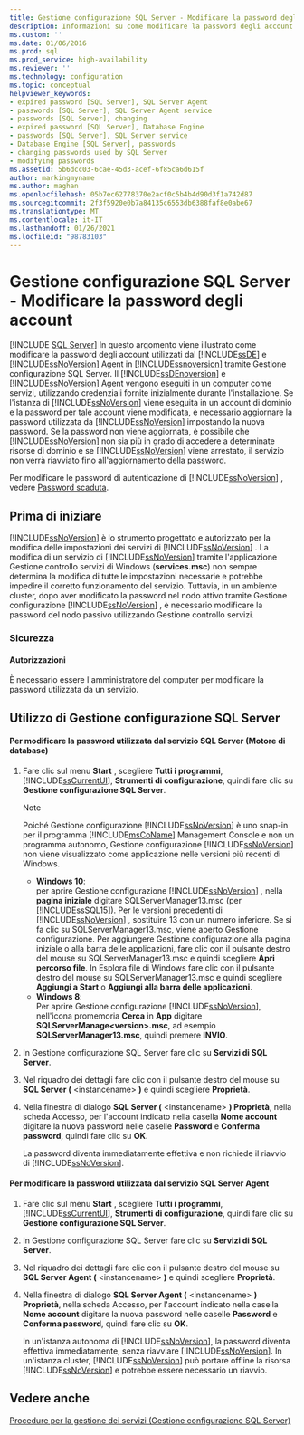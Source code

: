 ```yaml
---
title: Gestione configurazione SQL Server - Modificare la password degli account | Microsoft Docs
description: Informazioni su come modificare la password degli account usati dal motore di database e da SQL Server Agent. Informazioni su quando è importante modificare la password.
ms.custom: ''
ms.date: 01/06/2016
ms.prod: sql
ms.prod_service: high-availability
ms.reviewer: ''
ms.technology: configuration
ms.topic: conceptual
helpviewer_keywords:
- expired password [SQL Server], SQL Server Agent
- passwords [SQL Server], SQL Server Agent service
- passwords [SQL Server], changing
- expired password [SQL Server], Database Engine
- passwords [SQL Server], SQL Server service
- Database Engine [SQL Server], passwords
- changing passwords used by SQL Server
- modifying passwords
ms.assetid: 5b6dcc03-6cae-45d3-acef-6f85ca6d615f
author: markingmyname
ms.author: maghan
ms.openlocfilehash: 05b7ec62778370e2acf0c5b4b4d90d3f1a742d87
ms.sourcegitcommit: 2f3f5920e0b7a84135c6553db6388faf8e0abe67
ms.translationtype: MT
ms.contentlocale: it-IT
ms.lasthandoff: 01/26/2021
ms.locfileid: "98783103"
---
```

# <a name="scm-services---change-the-password-of-the-accounts-used"></a>Gestione configurazione SQL Server - Modificare la password degli account
 [!INCLUDE [SQL Server](../../includes/applies-to-version/sqlserver.md)]
  In questo argomento viene illustrato come modificare la password degli account utilizzati dal [!INCLUDE[ssDE](../../includes/ssde-md.md)] e [!INCLUDE[ssNoVersion](../../includes/ssnoversion-md.md)] Agent in [!INCLUDE[ssnoversion](../../includes/ssnoversion-md.md)] tramite Gestione configurazione SQL Server. Il [!INCLUDE[ssDEnoversion](../../includes/ssdenoversion-md.md)] e [!INCLUDE[ssNoVersion](../../includes/ssnoversion-md.md)] Agent vengono eseguiti in un computer come servizi, utilizzando credenziali fornite inizialmente durante l'installazione. Se l'istanza di [!INCLUDE[ssNoVersion](../../includes/ssnoversion-md.md)] viene eseguita in un account di dominio e la password per tale account viene modificata, è necessario aggiornare la password utilizzata da [!INCLUDE[ssNoVersion](../../includes/ssnoversion-md.md)] impostando la nuova password. Se la password non viene aggiornata, è possibile che [!INCLUDE[ssNoVersion](../../includes/ssnoversion-md.md)] non sia più in grado di accedere a determinate risorse di dominio e se [!INCLUDE[ssNoVersion](../../includes/ssnoversion-md.md)] viene arrestato, il servizio non verrà riavviato fino all'aggiornamento della password.  
  
 Per modificare le password di autenticazione di [!INCLUDE[ssNoVersion](../../includes/ssnoversion-md.md)] , vedere [Password scaduta](../../relational-databases/security/choose-an-authentication-mode.md).  
  
##  <a name="before-you-begin"></a><a name="BeforeYouBegin"></a> Prima di iniziare  
 [!INCLUDE[ssNoVersion](../../includes/ssnoversion-md.md)] è lo strumento progettato e autorizzato per la modifica delle impostazioni dei servizi di [!INCLUDE[ssNoVersion](../../includes/ssnoversion-md.md)] . La modifica di un servizio di [!INCLUDE[ssNoVersion](../../includes/ssnoversion-md.md)] tramite l'applicazione Gestione controllo servizi di Windows (**services.msc**) non sempre determina la modifica di tutte le impostazioni necessarie e potrebbe impedire il corretto funzionamento del servizio. Tuttavia, in un ambiente cluster, dopo aver modificato la password nel nodo attivo tramite Gestione configurazione [!INCLUDE[ssNoVersion](../../includes/ssnoversion-md.md)] , è necessario modificare la password del nodo passivo utilizzando Gestione controllo servizi.  
  
###  <a name="security"></a><a name="Security"></a> Sicurezza  
  
####  <a name="permissions"></a><a name="Permissions"></a> Autorizzazioni  
 È necessario essere l'amministratore del computer per modificare la password utilizzata da un servizio.  
  
##  <a name="using-sql-server-configuration-manager"></a><a name="SSMSProcedure"></a> Utilizzo di Gestione configurazione SQL Server  
  
#### <a name="to-change-the-password-used-by-the-sql-server-database-engine-service"></a>Per modificare la password utilizzata dal servizio SQL Server (Motore di database)  
  
1.  Fare clic sul menu **Start** , scegliere **Tutti i programmi**, [!INCLUDE[ssCurrentUI](../../includes/sscurrentui-md.md)], **Strumenti di configurazione**, quindi fare clic su **Gestione configurazione SQL Server**.  
  
    > [!NOTE]  
    >  Poiché Gestione configurazione [!INCLUDE[ssNoVersion](../../includes/ssnoversion-md.md)] è uno snap-in per il programma [!INCLUDE[msCoName](../../includes/msconame-md.md)] Management Console e non un programma autonomo, Gestione configurazione [!INCLUDE[ssNoVersion](../../includes/ssnoversion-md.md)] non viene visualizzato come applicazione nelle versioni più recenti di Windows.  
    >   
    >  -   **Windows 10**:  
    >          per aprire Gestione configurazione [!INCLUDE[ssNoVersion](../../includes/ssnoversion-md.md)] , nella **pagina iniziale** digitare SQLServerManager13.msc (per [!INCLUDE[ssSQL15](../../includes/sssql16-md.md)]). Per le versioni precedenti di [!INCLUDE[ssNoVersion](../../includes/ssnoversion-md.md)] , sostituire 13 con un numero inferiore. Se si fa clic su SQLServerManager13.msc, viene aperto Gestione configurazione. Per aggiungere Gestione configurazione alla pagina iniziale o alla barra delle applicazioni, fare clic con il pulsante destro del mouse su SQLServerManager13.msc e quindi scegliere **Apri percorso file**. In Esplora file di Windows fare clic con il pulsante destro del mouse su SQLServerManager13.msc e quindi scegliere **Aggiungi a Start** o **Aggiungi alla barra delle applicazioni**.  
    > -   **Windows 8**:  
    >          Per aprire Gestione configurazione [!INCLUDE[ssNoVersion](../../includes/ssnoversion-md.md)], nell'icona promemoria **Cerca** in **App** digitare **SQLServerManage\<version>.msc**, ad esempio **SQLServerManager13.msc**, quindi premere **INVIO**.  
  
2.  In Gestione configurazione SQL Server fare clic su **Servizi di SQL Server**.  
  
3.  Nel riquadro dei dettagli fare clic con il pulsante destro del mouse su **SQL Server (** \<instancename> **)** e quindi scegliere **Proprietà**.  
  
4.  Nella finestra di dialogo **SQL Server (** \<instancename> **) Proprietà**, nella scheda Accesso, per l'account indicato nella casella **Nome account** digitare la nuova password nelle caselle **Password** e **Conferma password**, quindi fare clic su **OK**.  
  
     La password diventa immediatamente effettiva e non richiede il riavvio di [!INCLUDE[ssNoVersion](../../includes/ssnoversion-md.md)].  
  
#### <a name="to-change-the-password-used-by-the-sql-server-agent-service"></a>Per modificare la password utilizzata dal servizio SQL Server Agent  
  
1.  Fare clic sul menu **Start** , scegliere **Tutti i programmi**, [!INCLUDE[ssCurrentUI](../../includes/sscurrentui-md.md)], **Strumenti di configurazione**, quindi fare clic su **Gestione configurazione SQL Server**.  
  
2.  In Gestione configurazione SQL Server fare clic su **Servizi di SQL Server**.  
  
3.  Nel riquadro dei dettagli fare clic con il pulsante destro del mouse su **SQL Server Agent (** \<instancename> **)** e quindi scegliere **Proprietà**.  
  
4.  Nella finestra di dialogo **SQL Server Agent (** \<instancename> **) Proprietà**, nella scheda Accesso, per l'account indicato nella casella **Nome account** digitare la nuova password nelle caselle **Password** e **Conferma password**, quindi fare clic su **OK**.  
  
     In un'istanza autonoma di [!INCLUDE[ssNoVersion](../../includes/ssnoversion-md.md)], la password diventa effettiva immediatamente, senza riavviare [!INCLUDE[ssNoVersion](../../includes/ssnoversion-md.md)]. In un'istanza cluster, [!INCLUDE[ssNoVersion](../../includes/ssnoversion-md.md)] può portare offline la risorsa [!INCLUDE[ssNoVersion](../../includes/ssnoversion-md.md)] e potrebbe essere necessario un riavvio.  
  
## <a name="see-also"></a>Vedere anche  
 [Procedure per la gestione dei servizi &#40;Gestione configurazione SQL Server&#41;](./scm-services-connect-to-another-computer.md)  
  
